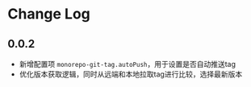# Change Log

## 0.0.2

- 新增配置项 `monorepo-git-tag.autoPush`，用于设置是否自动推送tag
- 优化版本获取逻辑，同时从远端和本地拉取tag进行比较，选择最新版本
